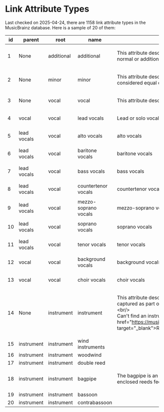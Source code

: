 Link Attribute Types
====================

Last checked on 2025-04-24, there are 1158 link attribute types in the MusicBrainz database. Here is a
sample of 20 of them:

| id              | parent              | root              | name              |  description             |
|-----------------|---------------------|-------------------|-------------------|--------------------------|
| 1 | None | additional | additional | <p>This attribute describes if a particular role was considered normal or additional.</p> |
| 2 | None | minor | minor | <p>This attribute describes if a particular collaboration was considered equal or minor.</p> |
| 3 | None | vocal | vocal | <p>This attribute describes a type of vocal performance.</p> |
| 4 | vocal | vocal | lead vocals | <p>Lead or solo vocal</p> |
| 5 | lead vocals | vocal | alto vocals | <p>alto vocals</p> |
| 6 | lead vocals | vocal | baritone vocals | <p>baritone vocals</p> |
| 7 | lead vocals | vocal | bass vocals | <p>bass vocals</p> |
| 8 | lead vocals | vocal | countertenor vocals | <p>countertenor vocals</p> |
| 9 | lead vocals | vocal | mezzo-soprano vocals | <p>mezzo-soprano vocals</p> |
| 10 | lead vocals | vocal | soprano vocals | <p>soprano vocals</p> |
| 11 | lead vocals | vocal | tenor vocals | <p>tenor vocals</p> |
| 12 | vocal | vocal | background vocals | <p>background vocals</p> |
| 13 | vocal | vocal | choir vocals | <p>choir vocals</p> |
| 14 | None | instrument | instrument | <p>This attribute describes the possible instruments that can be captured as part of a performance.<br>&lt;br/&gt;<br>Can&#x27;t find an instrument? &lt;a href=&quot;https://musicbrainz.org/doc/How_to_Add_Instruments&quot; target=&quot;_blank&quot;&gt;Request it!&lt;/a&gt;</p> |
| 15 | instrument | instrument | wind instruments | <p></p> |
| 16 | instrument | instrument | woodwind | <p></p> |
| 17 | instrument | instrument | double reed | <p></p> |
| 18 | instrument | instrument | bagpipe | <p>The bagpipe is an instrument consisting of a series of enclosed reeds fed by a bag of air.</p> |
| 19 | instrument | instrument | bassoon | <p></p> |
| 20 | instrument | instrument | contrabassoon | <p></p> |
